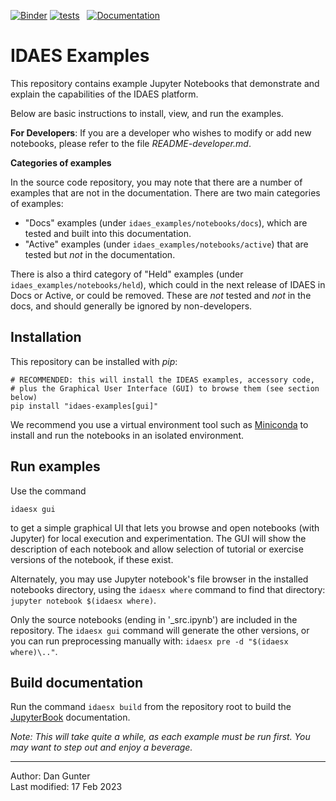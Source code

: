 <!-- Badges -->
[![Binder](https://mybinder.org/badge_logo.svg)](https://mybinder.org/v2/gh/lbianchi-lbl/examples/binder?labpath=idaes_examples%2Fnotebooks%2Fdocs)
[![tests](https://github.com/IDAES/examples/actions/workflows/core.yml/badge.svg)](https://github.com/IDAES/examples/actions/workflows/core.yml)
&nbsp;
[![Documentation](https://readthedocs.org/projects/idaes-examples/badge/?version=latest)](https://idaes-examples.readthedocs.io/en/latest/?badge=latest)

# IDAES Examples

This repository contains example Jupyter Notebooks that demonstrate and  explain 
the  capabilities of the IDAES platform.

Below are basic instructions to install, view, and run the examples.

**For Developers**: If you are a developer who wishes to modify or add new notebooks, please refer to the file *README-developer.md*.

**Categories of examples**

In the source code repository, you may note that there are a number of examples that are not in the documentation.
There are two main categories of examples:

  - "Docs" examples (under `idaes_examples/notebooks/docs`), which are tested and built into this documentation.
  - "Active" examples (under `idaes_examples/notebooks/active`) that are tested but *not* in the documentation.

There is also a third category of "Held" examples (under `idaes_examples/notebooks/held`),
which could in the next release of IDAES in Docs or Active, or could be removed.
These are *not* tested and *not* in the docs, and should generally be ignored by non-developers.

## Installation

This repository can be installed with *pip*:

```shell
# RECOMMENDED: this will install the IDEAS examples, accessory code,
# plus the Graphical User Interface (GUI) to browse them (see section below)
pip install "idaes-examples[gui]"
```

We recommend you use a virtual environment tool such as
[Miniconda](https://docs.conda.io/en/latest/miniconda.html)
to install and run the notebooks in an isolated environment.

## Run examples

Use the command 
```
idaesx gui
```
to get a simple graphical UI that lets you 
browse and open notebooks (with Jupyter) for local execution and experimentation.
The GUI will show the description of each notebook and allow selection of tutorial or exercise versions of the notebook, if these exist.

Alternately, you may use Jupyter notebook's file browser in the installed notebooks directory,
using the `idaesx where` command to find that directory:
`jupyter notebook $(idaesx where)`.

Only the source notebooks (ending in '_src.ipynb') are included in the repository.
The `idaesx gui` command will generate the other versions, or you can run preprocessing manually with: `idaesx pre -d "$(idaesx where)\.."`.


## Build documentation

Run the command `idaesx build` from the repository root to build the [JupyterBook](https://jupyterbook.org) 
documentation.


*Note: This will take quite a while, as each example must be run first.
You may want to step out and enjoy a beverage.*


----
Author: Dan Gunter  
Last modified: 17 Feb 2023
